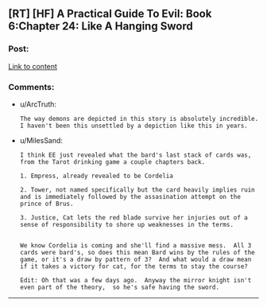 ## [RT] [HF] A Practical Guide To Evil: Book 6:Chapter 24: Like A Hanging Sword

### Post:

[Link to content](https://practicalguidetoevil.wordpress.com/2020/05/01/chapter-24-like-a-hanging-sword/)

### Comments:

- u/ArcTruth:
  ```
  The way demons are depicted in this story is absolutely incredible. I haven't been this unsettled by a depiction like this in years.
  ```

- u/MilesSand:
  ```
  I think EE just revealed what the bard's last stack of cards was, from the Tarot drinking game a couple chapters back.

  1. Empress, already revealed to be Cordelia

  2. Tower, not named specifically but the card heavily implies ruin and is immediately followed by the assasination attempt on the prince of Brus.

  3. Justice, Cat lets the red blade survive her injuries out of a sense of responsibility to shore up weaknesses in the terms.


  We know Cordelia is coming and she'll find a massive mess.  All 3 cards were bard's, so does this mean Bard wins by the rules of the game, or it's a draw by pattern of 3?  And what would a draw mean if it takes a victory for cat, for the terms to stay the course?

  Edit: Oh that was a few days ago.  Anyway the mirror knight isn't even part of the theory,  so he's safe having the sword.
  ```

---


